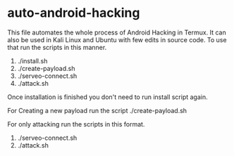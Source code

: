 # auto-android-hacking

This file automates the whole process of Android Hacking in Termux.
It can also be used in Kali Linux and Ubuntu with few edits in source code.
To use that run the scripts in this manner.
1) ./install.sh
2) ./create-payload.sh
3) ./serveo-connect.sh
4) ./attack.sh

Once installation is finished you don't need to run install script again.

For Creating a new payload run the script ./create-payload.sh

For only attacking run the scripts in this format.
1) ./serveo-connect.sh
2) ./attack.sh
